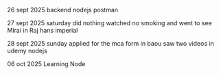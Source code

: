

26 sept 2025
  backend nodejs postman 

27 sept 2025 saturday
did nothing watched no smoking and went to see Mirai in Raj hans imperial

28 sept 2025 sunday
applied for the mca form in baou
saw two videos in udemy nodejs




06 oct 2025
Learning Node
